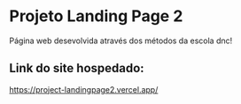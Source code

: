 # Projeto Landing Page 2 
Página web desevolvida através dos métodos da escola dnc!

## Link do site hospedado:
https://project-landingpage2.vercel.app/